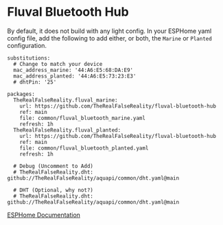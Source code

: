 # Fluval Bluetooth Hub

By default, it does not build with any light config. In your ESPHome yaml config file, add the following to add either, or both, the `Marine` or `Planted` configuration.

```
substitutions:
  # Change to match your device
  mac_address_marine: '44:A6:E5:68:DA:E9' 
  mac_address_planted: '44:A6:E5:73:23:E3'
  # dhtPin: '25'

packages:
  TheRealFalseReality.fluval_marine:
    url: https://github.com/TheRealFalseReality/fluval-bluetooth-hub
    ref: main
    file: common/fluval_bluetooth_marine.yaml
    refresh: 1h
  TheRealFalseReality.fluval_planted:
    url: https://github.com/TheRealFalseReality/fluval-bluetooth-hub
    ref: main
    file: common/fluval_bluetooth_planted.yaml
    refresh: 1h

  # Debug (Uncomment to Add)
  # TheRealFalseReality.dht: github://TheRealFalseReality/aquapi/common/dht.yaml@main

  # DHT (Optional, why not?)
  # TheRealFalseReality.dht: github://TheRealFalseReality/aquapi/common/dht.yaml@main
```

[ESPHome Documentation](https://deploy-preview-2653--esphome.netlify.app/components/fluval_ble_led.html)
